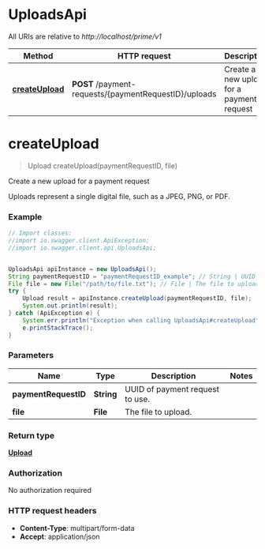 # UploadsApi

All URIs are relative to *http://localhost/prime/v1*

Method | HTTP request | Description
------------- | ------------- | -------------
[**createUpload**](UploadsApi.md#createUpload) | **POST** /payment-requests/{paymentRequestID}/uploads | Create a new upload for a payment request


<a name="createUpload"></a>
# **createUpload**
> Upload createUpload(paymentRequestID, file)

Create a new upload for a payment request

Uploads represent a single digital file, such as a JPEG, PNG, or PDF.

### Example
```java
// Import classes:
//import io.swagger.client.ApiException;
//import io.swagger.client.api.UploadsApi;


UploadsApi apiInstance = new UploadsApi();
String paymentRequestID = "paymentRequestID_example"; // String | UUID of payment request to use.
File file = new File("/path/to/file.txt"); // File | The file to upload.
try {
    Upload result = apiInstance.createUpload(paymentRequestID, file);
    System.out.println(result);
} catch (ApiException e) {
    System.err.println("Exception when calling UploadsApi#createUpload");
    e.printStackTrace();
}
```

### Parameters

Name | Type | Description  | Notes
------------- | ------------- | ------------- | -------------
 **paymentRequestID** | **String**| UUID of payment request to use. |
 **file** | **File**| The file to upload. |

### Return type

[**Upload**](Upload.md)

### Authorization

No authorization required

### HTTP request headers

 - **Content-Type**: multipart/form-data
 - **Accept**: application/json

